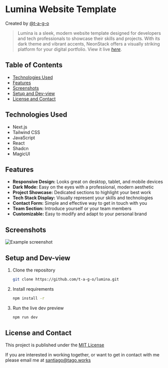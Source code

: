 # Lumina Website Template
Created by [@t-a-g-o](https://github.com/t-a-g-o)

> Lumina is a sleek, modern website template designed for developers and tech professionals to showcase their skills and projects. With its dark theme and vibrant accents, NeonStack offers a visually striking platform for your digital portfolio.
> View it live [_here_](https://tago.works).

## Table of Contents
* [Technologies Used](#technologies-used)
* [Features](#features)
* [Screenshots](#screenshots)
* [Setup and Dev-view](#setup-and-dev-view)
* [License and Contact](#license-and-contact)

## Technologies Used
- Next.js
- Tailwind CSS
- JavaScript
- React
- Shadcn
- MagicUI

## Features
- **Responsive Design:** Looks great on desktop, tablet, and mobile devices
- **Dark Mode:** Easy on the eyes with a professional, modern aesthetic
- **Project Showcase:** Dedicated sections to highlight your best work
- **Tech Stack Display:** Visually represent your skills and technologies
- **Contact Form:** Simple and effective way to get in touch with you
- **Team Section:** Introduce yourself or your team members
- **Customizable:** Easy to modify and adapt to your personal brand


## Screenshots
![Example screenshot](./img/screenshot.png)


## Setup and Dev-view
1. Clone the repository
    ```sh
    git clone https://github.com/t-a-g-o/lumina.git
    ```

2. Install requirements
    ```sh
    npm install -r
    ```

3. Run the live dev preview
    ```sh
    npm run dev
    ```

## License and Contact
This project is published under the [MIT License](./LICENSE)

If you are interested in working together, or want to get in contact with me please email me at santiago@tago.works